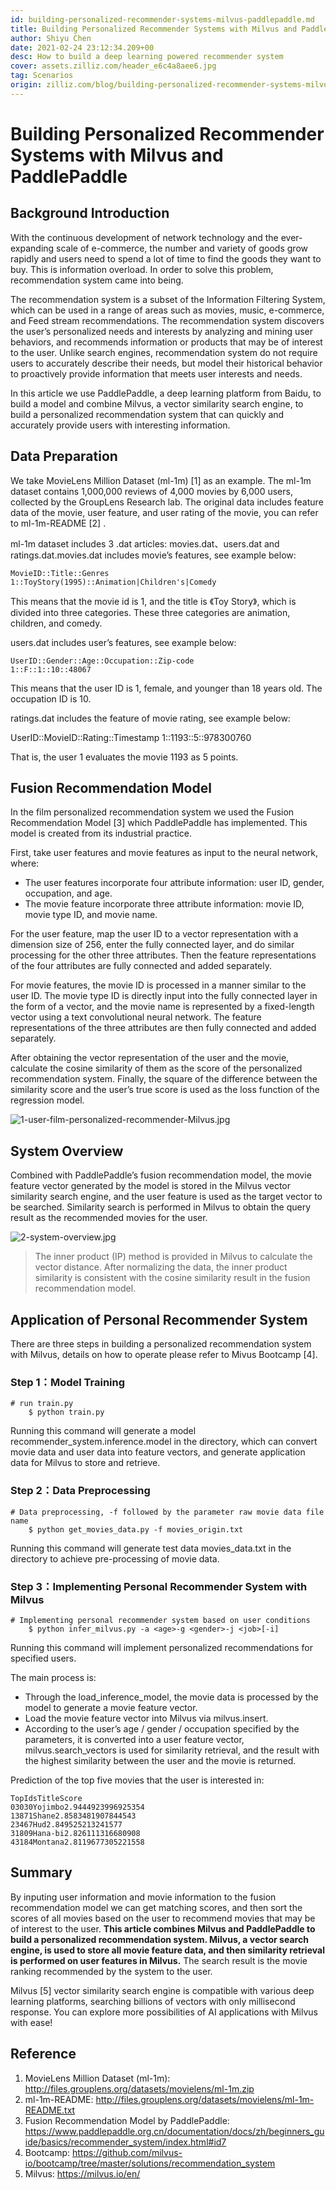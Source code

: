 ```yaml
---
id: building-personalized-recommender-systems-milvus-paddlepaddle.md
title: Building Personalized Recommender Systems with Milvus and PaddlePaddle
author: Shiyu Chen
date: 2021-02-24 23:12:34.209+00
desc: How to build a deep learning powered recommender system
cover: assets.zilliz.com/header_e6c4a8aee6.jpg
tag: Scenarios
origin: zilliz.com/blog/building-personalized-recommender-systems-milvus-paddlepaddle
---
```

  
# Building Personalized Recommender Systems with Milvus and PaddlePaddle
## Background Introduction

With the continuous development of network technology and the ever-expanding scale of e-commerce, the number and variety of goods grow rapidly and users need to spend a lot of time to find the goods they want to buy. This is information overload. In order to solve this problem, recommendation system came into being.

The recommendation system is a subset of the Information Filtering System, which can be used in a range of areas such as movies, music, e-commerce, and Feed stream recommendations. The recommendation system discovers the user’s personalized needs and interests by analyzing and mining user behaviors, and recommends information or products that may be of interest to the user. Unlike search engines, recommendation system do not require users to accurately describe their needs, but model their historical behavior to proactively provide information that meets user interests and needs.

In this article we use PaddlePaddle, a deep learning platform from Baidu, to build a model and combine Milvus, a vector similarity search engine, to build a personalized recommendation system that can quickly and accurately provide users with interesting information.

## Data Preparation

We take MovieLens Million Dataset (ml-1m) [1] as an example. The ml-1m dataset contains 1,000,000 reviews of 4,000 movies by 6,000 users, collected by the GroupLens Research lab. The original data includes feature data of the movie, user feature, and user rating of the movie, you can refer to ml-1m-README [2] .

ml-1m dataset includes 3 .dat articles: movies.dat、users.dat and ratings.dat.movies.dat includes movie’s features, see example below:

    MovieID::Title::Genres
    1::ToyStory(1995)::Animation|Children's|Comedy

This means that the movie id is 1, and the title is 《Toy Story》, which is divided into three categories. These three categories are animation, children, and comedy.

users.dat includes user’s features, see example below:

    UserID::Gender::Age::Occupation::Zip-code
    1::F::1::10::48067

This means that the user ID is 1, female, and younger than 18 years old. The occupation ID is 10.

ratings.dat includes the feature of movie rating, see example below:

UserID::MovieID::Rating::Timestamp
1::1193::5::978300760

That is, the user 1 evaluates the movie 1193 as 5 points.

## Fusion Recommendation Model

In the film personalized recommendation system we used the Fusion Recommendation Model [3] which PaddlePaddle has implemented. This model is created from its industrial practice.

First, take user features and movie features as input to the neural network, where:

- The user features incorporate four attribute information: user ID, gender, occupation, and age.
- The movie feature incorporate three attribute information: movie ID, movie type ID, and movie name.

For the user feature, map the user ID to a vector representation with a dimension size of 256, enter the fully connected layer, and do similar processing for the other three attributes. Then the feature representations of the four attributes are fully connected and added separately.

For movie features, the movie ID is processed in a manner similar to the user ID. The movie type ID is directly input into the fully connected layer in the form of a vector, and the movie name is represented by a fixed-length vector using a text convolutional neural network. The feature representations of the three attributes are then fully connected and added separately.

After obtaining the vector representation of the user and the movie, calculate the cosine similarity of them as the score of the personalized recommendation system. Finally, the square of the difference between the similarity score and the user’s true score is used as the loss function of the regression model.

![1-user-film-personalized-recommender-Milvus.jpg](https://assets.zilliz.com/1_user_film_personalized_recommender_Milvus_9ec39f501d.jpg "PaddlePaddle's fusion recommendation model.")

## System Overview

Combined with PaddlePaddle’s fusion recommendation model, the movie feature vector generated by the model is stored in the Milvus vector similarity search engine, and the user feature is used as the target vector to be searched. Similarity search is performed in Milvus to obtain the query result as the recommended movies for the user.

![2-system-overview.jpg](https://assets.zilliz.com/2_system_overview_5652afdca7.jpg "Fusion recommendation model combined with Milvus.")

> The inner product (IP) method is provided in Milvus to calculate the vector distance. After normalizing the data, the inner product similarity is consistent with the cosine similarity result in the fusion recommendation model.

## Application of Personal Recommender System

There are three steps in building a personalized recommendation system with Milvus, details on how to operate please refer to Mivus Bootcamp [4].

### Step 1：Model Training

    # run train.py
        $ python train.py

Running this command will generate a model recommender_system.inference.model in the directory, which can convert movie data and user data into feature vectors, and generate application data for Milvus to store and retrieve.

### Step 2：Data Preprocessing

    # Data preprocessing, -f followed by the parameter raw movie data file name
        $ python get_movies_data.py -f movies_origin.txt

Running this command will generate test data movies_data.txt in the directory to achieve pre-processing of movie data.

### Step 3：Implementing Personal Recommender System with Milvus

    # Implementing personal recommender system based on user conditions
        $ python infer_milvus.py -a <age>-g <gender>-j <job>[-i]

Running this command will implement personalized recommendations for specified users.

The main process is:

- Through the load_inference_model, the movie data is processed by the model to generate a movie feature vector.
- Load the movie feature vector into Milvus via milvus.insert.
- According to the user’s age / gender / occupation specified by the parameters, it is converted into a user feature vector, milvus.search_vectors is used for similarity retrieval, and the result with the highest similarity between the user and the movie is returned.

Prediction of the top five movies that the user is interested in:

    TopIdsTitleScore
    03030Yojimbo2.9444923996925354
    13871Shane2.8583481907844543
    23467Hud2.849525213241577
    31809Hana-bi2.826111316680908
    43184Montana2.8119677305221558 

## Summary

By inputing user information and movie information to the fusion recommendation model we can get matching scores, and then sort the scores of all movies based on the user to recommend movies that may be of interest to the user. **This article combines Milvus and PaddlePaddle to build a personalized recommendation system. Milvus, a vector search engine, is used to store all movie feature data, and then similarity retrieval is performed on user features in Milvus.** The search result is the movie ranking recommended by the system to the user.

Milvus [5] vector similarity search engine is compatible with various deep learning platforms, searching billions of vectors with only millisecond response. You can explore more possibilities of AI applications with Milvus with ease!

## Reference
1. MovieLens Million Dataset (ml-1m): http://files.grouplens.org/datasets/movielens/ml-1m.zip
2. ml-1m-README: http://files.grouplens.org/datasets/movielens/ml-1m-README.txt
3. Fusion Recommendation Model by PaddlePaddle: https://www.paddlepaddle.org.cn/documentation/docs/zh/beginners_guide/basics/recommender_system/index.html#id7
4. Bootcamp: https://github.com/milvus-io/bootcamp/tree/master/solutions/recommendation_system
5. Milvus: https://milvus.io/en/ 


  